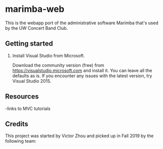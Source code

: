 # marimba-web
This is the webapp port of the administrative software Marimba that's used by the UW Concert Band Club.

## Getting started
1. Install Visual Studio from Microsoft.

    Download the community version (free) from https://visualstudio.microsoft.com and install it. You can leave all the defaults as is.  If you encounter any issues with the latest version, try Visual Studio 2015.
    
## Resources
-links to MVC tutorials

## Credits
This project was started by Victor Zhou and picked up in Fall 2019 by the following team:

